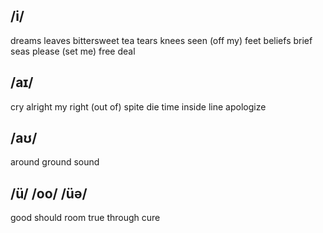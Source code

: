 ## /i/

dreams
leaves
bittersweet
tea
tears
knees
seen
(off my) feet
beliefs
brief
seas
please
(set me) free
deal

## /aɪ/

cry
alright
my
right
(out of) spite
die
time
inside
line
apologize

## /aʊ/

around
ground
sound

## /ü/ /oo/ /üә/

good
should
room
true
through
cure